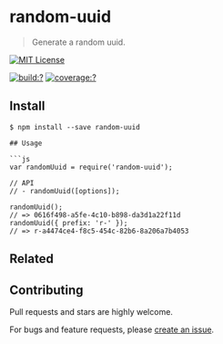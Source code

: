 # random-uuid

> Generate a random uuid.

[![MIT License](https://img.shields.io/badge/license-MIT_License-green.svg?style=flat-square)](https://github.com/mock-end/random-uuid/blob/master/LICENSE)

[![build:?](https://img.shields.io/travis/mock-end/random-uuid/master.svg?style=flat-square)](https://travis-ci.org/mock-end/random-uuid)
[![coverage:?](https://img.shields.io/coveralls/mock-end/random-uuid/master.svg?style=flat-square)](https://coveralls.io/github/mock-end/random-uuid)


## Install

```
$ npm install --save random-uuid 

## Usage

```js
var randomUuid = require('random-uuid');

// API
// - randomUuid([options]);

randomUuid();     
// => 0616f498-a5fe-4c10-b898-da3d1a22f11d 
randomUuid({ prefix: 'r-' }); 
// => r-a4474ce4-f8c5-454c-82b6-8a206a7b4053
```

## Related


## Contributing

Pull requests and stars are highly welcome.

For bugs and feature requests, please [create an issue](https://github.com/mock-end/random-uuid/issues/new).
